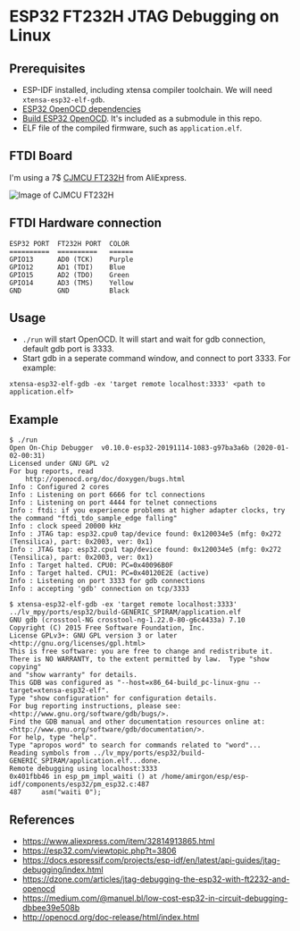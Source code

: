 # ESP32 FT232H JTAG Debugging on Linux

## Prerequisites

- ESP-IDF installed, including xtensa compiler toolchain. We will need `xtensa-esp32-elf-gdb`.
- [ESP32 OpenOCD dependencies](https://docs.espressif.com/projects/esp-idf/en/latest/api-guides/jtag-debugging/building-openocd-linux.html#install-dependencies)
- [Build ESP32 OpenOCD](https://docs.espressif.com/projects/esp-idf/en/latest/api-guides/jtag-debugging/building-openocd-linux.html#build-openocd). It's included as a submodule in this repo.
- ELF file of the compiled firmware, such as `application.elf`.

## FTDI Board

I'm using a 7$ [CJMCU FT232H](https://www.aliexpress.com/item/32814913865.html) from AliExpress.

![Image of CJMCU FT232H](https://ae01.alicdn.com/kf/HTB1u03laYwTMeJjSszfq6xbtFXaA.jpg)

## FTDI Hardware connection

```
ESP32 PORT  FT232H PORT  COLOR
==========  ==========   ======
GPIO13      AD0 (TCK)    Purple
GPIO12      AD1 (TDI)    Blue
GPIO15      AD2 (TDO)    Green
GPIO14      AD3 (TMS)    Yellow
GND         GND          Black
```

## Usage

- `./run` will start OpenOCD. It will start and wait for gdb connection, default gdb port is 3333.
- Start gdb in a seperate command window, and connect to port 3333.
For example:
```
xtensa-esp32-elf-gdb -ex 'target remote localhost:3333' <path to application.elf>
```

## Example 


```
$ ./run
Open On-Chip Debugger  v0.10.0-esp32-20191114-1083-g97ba3a6b (2020-01-02-00:31)
Licensed under GNU GPL v2
For bug reports, read
	http://openocd.org/doc/doxygen/bugs.html
Info : Configured 2 cores
Info : Listening on port 6666 for tcl connections
Info : Listening on port 4444 for telnet connections
Info : ftdi: if you experience problems at higher adapter clocks, try the command "ftdi_tdo_sample_edge falling"
Info : clock speed 20000 kHz
Info : JTAG tap: esp32.cpu0 tap/device found: 0x120034e5 (mfg: 0x272 (Tensilica), part: 0x2003, ver: 0x1)
Info : JTAG tap: esp32.cpu1 tap/device found: 0x120034e5 (mfg: 0x272 (Tensilica), part: 0x2003, ver: 0x1)
Info : Target halted. CPU0: PC=0x40096B0F 
Info : Target halted. CPU1: PC=0x40120E2E (active)
Info : Listening on port 3333 for gdb connections
Info : accepting 'gdb' connection on tcp/3333
``` 

```
$ xtensa-esp32-elf-gdb -ex 'target remote localhost:3333' ../lv_mpy/ports/esp32/build-GENERIC_SPIRAM/application.elf 
GNU gdb (crosstool-NG crosstool-ng-1.22.0-80-g6c4433a) 7.10
Copyright (C) 2015 Free Software Foundation, Inc.
License GPLv3+: GNU GPL version 3 or later <http://gnu.org/licenses/gpl.html>
This is free software: you are free to change and redistribute it.
There is NO WARRANTY, to the extent permitted by law.  Type "show copying"
and "show warranty" for details.
This GDB was configured as "--host=x86_64-build_pc-linux-gnu --target=xtensa-esp32-elf".
Type "show configuration" for configuration details.
For bug reporting instructions, please see:
<http://www.gnu.org/software/gdb/bugs/>.
Find the GDB manual and other documentation resources online at:
<http://www.gnu.org/software/gdb/documentation/>.
For help, type "help".
Type "apropos word" to search for commands related to "word"...
Reading symbols from ../lv_mpy/ports/esp32/build-GENERIC_SPIRAM/application.elf...done.
Remote debugging using localhost:3333
0x401fbb46 in esp_pm_impl_waiti () at /home/amirgon/esp/esp-idf/components/esp32/pm_esp32.c:487
487	    asm("waiti 0");
```

## References

- https://www.aliexpress.com/item/32814913865.html
- https://esp32.com/viewtopic.php?t=3806
- https://docs.espressif.com/projects/esp-idf/en/latest/api-guides/jtag-debugging/index.html
- https://dzone.com/articles/jtag-debugging-the-esp32-with-ft2232-and-openocd
- https://medium.com/@manuel.bl/low-cost-esp32-in-circuit-debugging-dbbee39e508b
- http://openocd.org/doc-release/html/index.html

